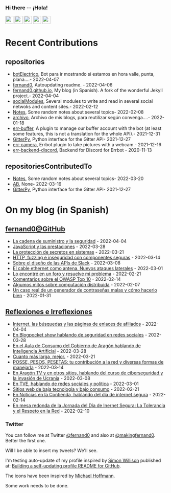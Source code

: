 ### Hi there -- ¡Hola!

<a href="mailto:ftricas@unizar.es" title="e-mail"><i class="svg-icon email"></i></a> 
<a href="https://www.linkedin.com/in/fernand0" title="My LinkedIn//Mi LinkedIn"><img src="https://img.shields.io/badge/linkedin-%230077B5.svg?&style=for-the-badge&logo=linkedin&logoColor=white" height=25></a> 
<a href="https://www.twitter.com/fernand0" title="My Twitter//Mi Twitter"><img src="https://img.shields.io/badge/twitter-%231DA1F2.svg?&style=for-the-badge&logo=twitter&logoColor=white" height=25></i></a> 
<a href="https://mastodon.social/@fernand0" title="My Mastodon//Mi Mastodon"><img src="https://img.shields.io/static/v1?label=Mastodon&message=Social&color=blue" height=25></i></a> 
<a href="https://flickr.com/fernand0"><img src="https://img.shields.io/static/v1?label=Flickr&message=Images&color=blue" height=25></a>
<a href="https://dev.to/fernand0"><img src="https://img.shields.io/badge/DEV.TO-%230A0A0A.svg?&style=for-the-badge&logo=dev-dot-to&logoColor=white" height=25></a>

# Recent Contributions
<!-- recent_releases starts -->


## repositories
* [botElectrico](https://github.com/fernand0/botElectrico),  Bot para ir mostrando si estamos en hora valle, punta, plana....- 2022-04-07
* [fernand0](https://github.com/fernand0/fernand0),  Autoupdating readme. - 2022-04-06
* [fernand0.github.io](https://github.com/fernand0/fernand0.github.io),  My blog (in Spanish). A fork of the wonderful Jekyll project.- 2022-04-04
* [socialModules](https://github.com/fernand0/socialModules),  Several modules to write and read in several social netwoks and content sites.- 2022-02-12
* [Notes](https://github.com/fernand0/Notes),  Some random notes about several topics- 2022-02-08
* [archivo](https://github.com/fernand0/archivo),  Archivo de mis blogs, para reutilizar según convenga....- 2022-01-18
* [err-buffer](https://github.com/fernand0/err-buffer),  A plugin to manage our buffer account with the bot (at least some features, this is not a translation for the whole API).- 2021-12-31
* [GitterPy](https://github.com/fernand0/GitterPy),  Python interface for the Gitter API- 2021-12-27
* [err-camera](https://github.com/fernand0/err-camera),  Errbot plugin to take pictures with a webcam.- 2021-12-16
* [err-backend-discord](https://github.com/fernand0/err-backend-discord),  Backend for Discord for Errbot - 2020-11-13

## repositoriesContributedTo
* [Notes](https://github.com/jgbarah/Notes),  Some random notes about several topics- 2022-03-20
* [AB](https://github.com/simber72/AB),  None- 2022-03-16
* [GitterPy](https://github.com/myusko/GitterPy),  Python interface for the Gitter API- 2021-12-27
<!-- recent_releases ends -->

# On my blog (in Spanish)

<!-- blog starts -->


## [fernand0@GitHub](https://fernand0.github.io/)
* [La cadena de suministro y la seguridad](http://fernand0.github.io/cadena-suministro-software-seguro/) - 2022-04-04
* [JavaScript y las prestaciones](http://fernand0.github.io/prestaciones-javascript/) - 2022-03-28
* [La protección de secretos en sistemas](http://fernand0.github.io/proteccion-secretos/) - 2022-03-21
* [HTTP, fuzzing e inseguridad con componentes seguras](http://fernand0.github.io/fuzzing-parametros-http/) - 2022-03-14
* [Sobre el diseño de las APIs de Slack](http://fernand0.github.io/api-slack/) - 2022-03-08
* [El cable ethernet como antena. Nuevos ataques laterales](http://fernand0.github.io/conexiones-ethernet/) - 2022-03-01
* [Lo encontré en un foro y resuelve mi problema](http://fernand0.github.io/copiar-codigo-internet/) - 2022-02-21
* [Comentarios sobre el OWASP Top 10](http://fernand0.github.io/comentarios-sobre-owasp-10/) - 2022-02-14
* [Algumos mitos sobre computación distribuida](http://fernand0.github.io/falacias-computacion-distribuida/) - 2022-02-07
* [Un caso real de un generador de contraseñas malas y cómo hacerlo bien](http://fernand0.github.io/generador-claves-kaspersky/) - 2022-01-31

## [Reflexiones e Irreflexiones](http://fernand0.blogalia.com/)
* [Internet, las b&#250;squedas y las p&#225;ginas de enlaces de afiliados](http://fernand0.blogalia.com//historias/78523) - 2022-04-04
* [En Blogpocket show hablando de seguridad en redes sociales](http://fernand0.blogalia.com//historias/78522) - 2022-03-28
* [En el Aula de Consumo del Gobierno de Arag&#243;n hablando de Inteligencia Artificial](http://fernand0.blogalia.com//historias/78521) - 2022-03-28
* [Cuanto m&#225;s larga, mejor.](http://fernand0.blogalia.com//historias/78518) - 2022-03-21
* [POSSE, PESOS, PESETAS: tu contribuci&#243;n a la red y diversas formas de manejarla](http://fernand0.blogalia.com//historias/78515) - 2022-03-14
* [En Arag&#243;n TV y en otros sitios, hablando del curso de ciberseguridad y la invasi&#243;n de Ucrania](http://fernand0.blogalia.com//historias/78514) - 2022-03-08
* [En TVE, hablando de redes sociales y pol&#237;tica](http://fernand0.blogalia.com//historias/78513) - 2022-03-01
* [Sitios web de baja tecnolog&#237;a y bajo consumo](http://fernand0.blogalia.com//historias/78511) - 2022-02-21
* [En Noticias en la Contienda, hablando del d&#237;a de internet segura](http://fernand0.blogalia.com//historias/78509) - 2022-02-14
* [En mesa redonda de la Jornada del D&#237;a de Inernet Segura: La Tolerancia y el Respeto en la Red](http://fernand0.blogalia.com//historias/78507) - 2022-02-10
<!-- blog ends -->

### Twitter 

You can follow me at Twitter [@fernand0](https://twitter.com/fernand0) and also at [@makingfernand0](https://twitter.com/fernand0). Better the first one.

Will I be able to insert my tweets? We'll see.

I'm testing auto-update of my profile inspired by [Simon Willison](https://simonwillison.net/) published at: [Building a self-updating profile README for GitHub](https://simonwillison.net/2020/Jul/10/self-updating-profile-readme/).

The icons have been inspired by [Michael Hoffmann](https://www.mokkapps.de/).

Some work needs to be done.

<!--
**fernand0/fernand0** is a ✨ _special_ ✨ repository because its `README.md` (this file) appears on your GitHub profile.

Here are some ideas to get you started:

- 🔭 I’m currently working on ...
- 🌱 I’m currently learning ...
- 👯 I’m looking to collaborate on ...
- 🤔 I’m looking for help with ...
- 💬 Ask me about ...
- 📫 How to reach me: ...
- 😄 Pronouns: ...
- ⚡ Fun fact: ...
-->
